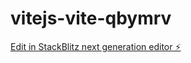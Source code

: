 # vitejs-vite-qbymrv

[Edit in StackBlitz next generation editor ⚡️](https://stackblitz.com/~/github.com/hjay3/vitejs-vite-qbymrv)
